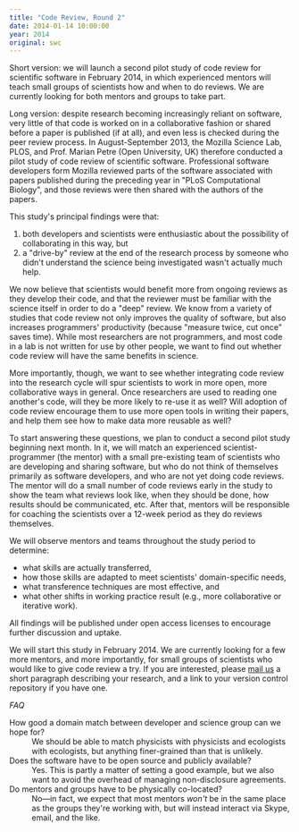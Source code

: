 ```yaml
---
title: "Code Review, Round 2"
date: 2014-01-14 10:00:00
year: 2014
original: swc
---
```

<p>
  Short version: we will launch a second pilot study of code review
  for scientific software in February 2014, in which experienced
  mentors will teach small groups of scientists how and when to do
  reviews.  We are currently looking for both mentors and groups to
  take part.
</p>
<p>
  Long version: despite research becoming increasingly reliant on
  software, very little of that code is worked on in a collaborative
  fashion or shared before a paper is published (if at all), and even
  less is checked during the peer review process.  In August-September
  2013, the Mozilla Science Lab, PLOS, and Prof. Marian Petre (Open
  University, UK) therefore conducted a
  pilot study
  of code review of scientific software.  Professional
  software developers form Mozilla reviewed parts of the software
  associated with papers published during the preceding year in "PLoS
  Computational Biology", and those reviews were then shared with the
  authors of the papers.
</p>
<p>
  This study's principal findings were that:
</p>
<ol>
  <li>
    both developers and scientists were enthusiastic about the
    possibility of collaborating in this way, but
  </li>
  <li>
    a "drive-by" review at the end of the research process by someone
    who didn't understand the science being investigated wasn't
    actually much help.
  </li>
</ol>
<p>
  We now believe that scientists would benefit more from ongoing
  reviews as they develop their code, and that the reviewer must be
  familiar with the science itself in order to do a "deep" review.
  We know from a variety of studies that code review not only improves the quality of software,
  but also increases programmers' productivity
  (because "measure twice, cut once" saves time).
  While most researchers are not programmers,
  and most code in a lab is not written for use by other people,
  we want to find out whether code review will have the same benefits in science.
</p>
<p>
  More importantly, though, we want to see whether integrating code
  review into the research cycle will spur scientists to work in more
  open, more collaborative ways in general.  Once researchers are used
  to reading one another's code, will they be more likely to re-use it
  as well?  Will adoption of code review encourage them to use more
  open tools in writing their papers, and help them see how to make
  data more reusable as well?
</p>
<p>
  To start answering these questions, we plan to conduct a second
  pilot study beginning next month.  In it, we will match an
  experienced scientist-programmer (the mentor) with a small
  pre-existing team of scientists who are developing and sharing
  software, but who do not think of themselves primarily as software
  developers, and who are not yet doing code reviews.  The mentor will
  do a small number of code reviews early in the study to show the
  team what reviews look like, when they should be done, how results
  should be communicated, etc.  After that, mentors will be
  responsible for coaching the scientists over a 12-week period as
  they do reviews themselves.
</p>
<p>
  We will observe mentors and teams throughout the study period to
  determine:
</p>
<ul>
  <li>
    what skills are actually transferred,
  </li>
  <li>
    how those skills are adapted to meet scientists' domain-specific needs,
  </li>
  <li>
    what transference techniques are most effective, and
  </li>
  <li>
    what other shifts in working practice result (e.g., more
    collaborative or iterative work).
  </li>
</ul>
<p>
  All findings will be published under open access licenses to encourage
  further discussion and uptake.
</p>
<p>
  We will start this study in February 2014.  We are currently looking
  for a few more mentors, and more importantly, for small groups of
  scientists who would like to give code review a try.  If you are
  interested, please <a href="mailto:{{site.contact}}">mail us</a> a
  short paragraph describing your research, and a link to your version
  control repository if you have one.
</p>
<p>
  <em>FAQ</em>
</p>
<dl>
  <dt>How good a domain match between developer and science group can we hope for?</dt>
  <dd>
    We should be able to match physicists with physicists and ecologists with ecologists,
    but anything finer-grained than that is unlikely.
  </dd>
  <dt>Does the software have to be open source and publicly available?</dt>
  <dd>
    Yes.
    This is partly a matter of setting a good example,
    but we also want to avoid the overhead of managing non-disclosure agreements.
  </dd>
  <dt>Do mentors and groups have to be physically co-located?</dt>
  <dd>
    No&mdash;in fact,
    we expect that most mentors <em>won't</em> be in the same place as the groups they're working with,
    but will instead interact via Skype, email, and the like.
  </dd>
</dl>
